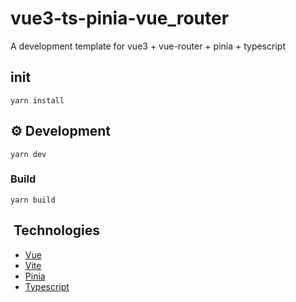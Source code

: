 # vue3-ts-pinia-vue_router

A development template for vue3 + vue-router + pinia + typescript

## init

```shell
yarn install
```

## ⚙️ Development

```shell
yarn dev
```

### Build

```shell
yarn build
```

## ️ Technologies

- [Vue](https://vuejs.org/)
- [Vite](https://vitejs.dev/)
- [Pinia](https://pinia.vuejs.org/)
- [Typescript](https://www.typescriptlang.org/)
